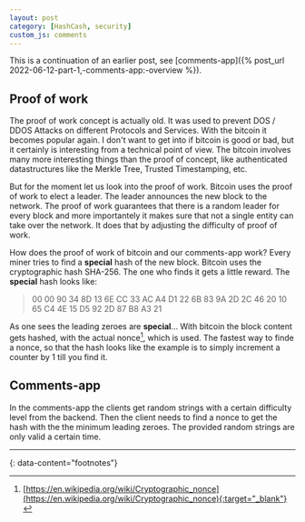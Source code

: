 ```yaml
---
layout: post
category: [HashCash, security]
custom_js: comments
---
```


This is a continuation of an earlier post, see [comments-app]({% post_url 2022-06-12-part-1,-comments-app:-overview %}).

## Proof of work

The proof of work concept is actually old. It was used to prevent DOS / DDOS Attacks on different Protocols and Services.
With the bitcoin it becomes popular again. I don't want to get into if bitcoin is good or bad, but it certainly is interesting from
a technical point of view. The bitcoin involves many more interesting things than the proof of concept, like authenticated datastructures like the Merkle Tree, Trusted Timestamping, etc.

But for the moment let us look into the proof of work. Bitcoin uses the proof of work to elect a leader. The leader announces the new
block to the network. The proof of work guarantees that there is a random leader for every block and more importantely it makes sure
that not a single entity can take over the network. It does that by adjusting the difficulty of proof of work.

How does the proof of work of bitcoin and our comments-app work? Every miner tries to find a **special** hash of the new block. Bitcoin
uses the cryptographic hash SHA-256.
The one who finds it gets a little reward. The **special** hash looks like:

>00 00 90 34 8D 13 6E CC 33 AC A4 D1 22 6B 83 9A 2D 2C 46 20 10 65 C4 4E 15 D5 92 2D 87 B8 A3 21

As one sees the leading zeroes are **special**... With bitcoin the block content gets hashed, with the actual nonce[^1], which is used.
The fastest way to finde a nonce, so that the hash looks like the example is to simply increment a counter by 1 till you find it.


## Comments-app

In the comments-app the clients get random strings with a certain difficulty level from the backend. Then the client needs to find a nonce to get the hash with the the minimum leading zeroes. The provided random strings are only valid a certain time.

---
{: data-content="footnotes"}

[^1]: [https://en.wikipedia.org/wiki/Cryptographic_nonce](https://en.wikipedia.org/wiki/Cryptographic_nonce){:target="_blank"}
